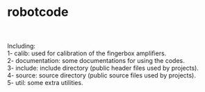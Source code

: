 # robotcode</br></br>

Including:</br>
1- calib: used for calibration of the fingerbox amplifiers.</br>
2- documentation: some documentations for using the codes.</br>
3- include: include directory (public header files used by projects).</br>
4- source: source directory (public source files used by projects).</br>
5- util: some extra utilities.</br></br>
